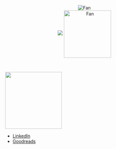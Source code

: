 <p align="center">
    <img src="https://github.com/sntdshrly/sntdshrly/blob/main/img/fan-1.gif" alt="Fan" align="center"> <br>
    <img src ="https://github-readme-streak-stats.herokuapp.com?user=sntdshrly&theme=darcula&hide_border=true&background=FFFFFF00">
    <img src="https://github.com/sntdshrly/sntdshrly/blob/main/img/skeleton.gif" alt="Fan" align="center" width="150px" height="150px"> 
</p>
<br>

<p align="left">
<a href="https://github.com/sntdshrly">
  <img height="180em" src="https://github-readme-stats-eight-theta.vercel.app/api/top-langs/?username=sntdshrly&layout=compact&langs_count=8&theme=algolia"/>
</a>
</p>

- <a href="https://id.linkedin.com/in/sherly-santiadi-2723a821a">LinkedIn</a>
- <a href="https://www.goodreads.com/user/show/142843116-sherly-santiadi">Goodreads</a>
